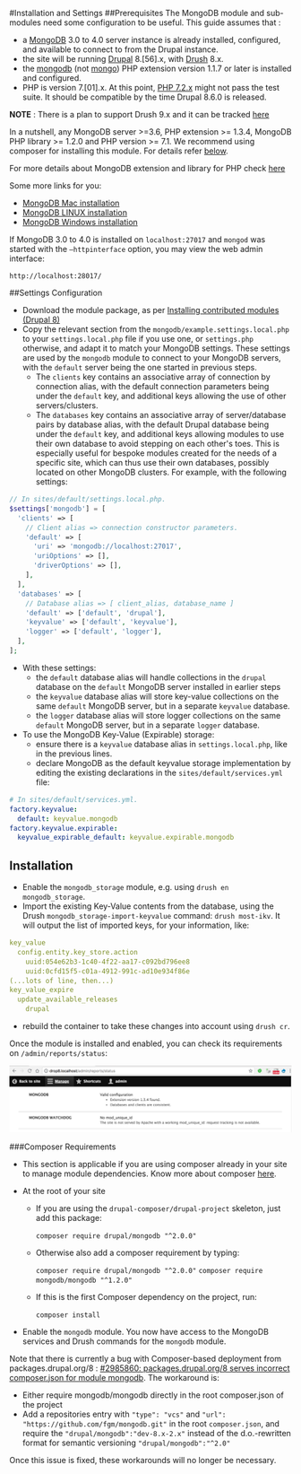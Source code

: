 #Installation and Settings
##Prerequisites
The MongoDB module and sub-modules need some configuration to be useful. This
guide assumes that :

* a [MongoDB][download] 3.0 to 4.0 server instance is already installed, configured, and
  available to connect to from the Drupal instance.
* the site will be running [Drupal][drupal] 8.[56].x, with [Drush][drush] 8.x.
* the [mongodb][mongodb] (not [mongo][mongo]) PHP extension version 1.1.7 or
  later is installed and configured.
* PHP is version 7.[01].x. At this point, [PHP 7.2.x][php72] might not pass the
  test suite. It should be compatible by the time Drupal 8.6.0 is released.

**NOTE** : There is a plan to support Drush 9.x and it can be tracked [here][drush9]

In a nutshell, any MongoDB server >=3.6, PHP extension >= 1.3.4, MongoDB PHP library >= 1.2.0 and PHP version >= 7.1. We recommend using composer for installing this module. For details refer [below](#composer-requirements).

For more details about MongoDB extension and library for PHP check [here][PHPMongoDBext]

 Some more links for you:

   * [MongoDB Mac installation][MongoDBMac]
   * [MongoDB LINUX installation][MongoDBLinux]
   * [MongoDB Windows installation][MongoDBWindows]

[download]: https://www.mongodb.org/downloads
[drupal]: https://www.drupal.org/project/drupal
[drush]: https://www.drupal.org/project/drush
[php]: http://php.net/downloads.php
[mongo]: http://php.net/mongo
[mongodb]: http://php.net/mongodb
[php72]: https://www.drupal.org/node/2936045
[drush9]: https://www.drupal.org/project/mongodb/issues/2986785
[PHPMongoDBext]: http://php.net/mongodb
[MongoDBMac]: https://docs.mongodb.com/manual/tutorial/install-mongodb-on-os-x/
[MongoDBLinux]: https://docs.mongodb.com/manual/administration/install-on-linux/
[MongoDBWindows]: https://docs.mongodb.com/manual/tutorial/install-mongodb-on-windows/

If MongoDB 3.0 to 4.0 is installed on `localhost:27017` and `mongod` was started
with the `–httpinterface` option, you may view the web admin interface:

    http://localhost:28017/

##Settings Configuration
* Download the module package, as per
  [Installing contributed modules (Drupal 8)][install]
* Copy the relevant section from the `mongodb/example.settings.local.php` to
  your `settings.local.php` file if you use one, or `settings.php` otherwise,
  and adapt it to match your MongoDB settings. These settings are used by the
  `mongodb` module to connect to your MongoDB servers, with the `default` server
   being the one started in previous steps.
  * The `clients` key contains an associative array of connection by
    connection alias, with the default connection parameters being under the
    `default` key, and additional keys allowing the use of other
    servers/clusters.
  * The `databases` key contains an associative array of server/database pairs
    by database alias, with the default Drupal database being under the
    `default` key, and additional keys allowing modules to use their own
    database to avoid stepping on each other's toes. This is especially useful
    for bespoke modules created for the needs of a specific site, which can thus
    use their own databases, possibly located on other MongoDB clusters.
    For example, with the following settings:

```php
// In sites/default/settings.local.php.
$settings['mongodb'] = [
  'clients' => [
    // Client alias => connection constructor parameters.
    'default' => [
      'uri' => 'mongodb://localhost:27017',
      'uriOptions' => [],
      'driverOptions' => [],
    ],
  ],
  'databases' => [
    // Database alias => [ client_alias, database_name ]
    'default' => ['default', 'drupal'],
    'keyvalue' => ['default', 'keyvalue'],
    'logger' => ['default', 'logger'],
  ],
];
```
  * With these settings:
    * the `default` database alias will handle collections in the `drupal`
      database on the `default` MongoDB server installed in earlier steps
    * the `keyvalue` database alias will store key-value collections on the
      same `default` MongoDB server, but in a separate `keyvalue` database.
    * the `logger` database alias will store logger collections on the same
      `default` MongoDB server, but in a separate `logger` database.
  * To use the MongoDB Key-Value (Expirable) storage:
    * ensure there is a `keyvalue` database alias in `settings.local.php`, like
    in the previous lines.
    * declare MongoDB as the default keyvalue storage implementation by editing
    the existing declarations in the `sites/default/services.yml` file:

```yaml
# In sites/default/services.yml.
factory.keyvalue:
  default: keyvalue.mongodb
factory.keyvalue.expirable:
  keyvalue_expirable_default: keyvalue.expirable.mongodb
```

## Installation
  * Enable the `mongodb_storage` module, e.g. using `drush en mongodb_storage`.
  * Import the existing Key-Value contents from the database, using the Drush
    `mongodb_storage-import-keyvalue` command: `drush most-ikv`. It will output
    the list of imported keys, for your information, like:

```yaml
key_value
  config.entity.key_store.action
    uuid:054e62b3-1c40-4f22-aa17-c092bd796ee8
    uuid:0cfd15f5-c01a-4912-991c-ad10e934f86e
(...lots of line, then...)
key_value_expire
  update_available_releases
    drupal
```

  * rebuild the container to take these changes into account using `drush cr`.

Once the module is installed and enabled, you can check its requirements on
`/admin/reports/status`:

![MongoDB on status page](images/mongodb-requirements.png)


###Composer Requirements

* This section is applicable if you are using composer already in your site to
  manage module dependencies. Know more about composer [here][composer].

[composer]: https://www.drupal.org/docs/develop/using-composer/using-composer-to-manage-drupal-site-dependencies

  * At the root of your site
    * If you are using the `drupal-composer/drupal-project` skeleton, just add
      this package:

         `composer require drupal/mongodb "^2.0.0"`

    * Otherwise also add a composer requirement by typing:

        `composer require drupal/mongodb "^2.0.0"`
        `composer require mongodb/mongodb "^1.2.0"`

    * If this is the first Composer dependency on the project, run:

        `composer install`

  * Enable the `mongodb` module. You now have access to the MongoDB services and
  Drush commands for the `mongodb` module.

[install]: https://www.drupal.org/documentation/install/modules-themes/modules-8

Note that there is currently a bug with Composer-based deployment from packages.drupal.org/8 : [#2985860: packages.drupal.org/8 serves incorrect composer.json for module mongodb][composer issue]. The workaround is:

* Either require mongodb/mongodb directly in the root composer.json of the project
* Add a repositories entry with `"type": "vcs"` and `"url": "https://github.com/fgm/mongodb.git"` in the root `composer.json`, and require the `"drupal/mongodb":"dev-8.x-2.x"` instead of the d.o.-rewritten format for semantic versioning `"drupal/mongodb":"^2.0"`

Once this issue is fixed, these workarounds will no longer be necessary.

[composer issue]: https://www.drupal.org/project/project_composer/issues/2985860
